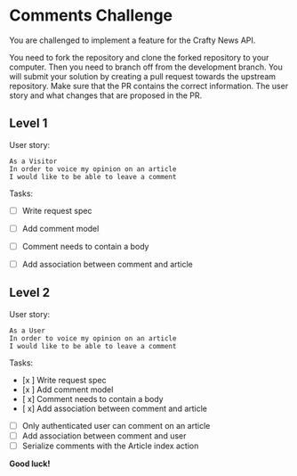 # Comments Challenge
You are challenged to implement a feature for the Crafty News API.

You need to fork the repository and clone the forked repository to your computer. Then you need to branch off from the development branch. You will submit your solution by creating a pull request towards the upstream repository. Make sure that the PR contains the correct information. The user story and what changes that are proposed in the PR.

## Level 1
User story:
```
As a Visitor
In order to voice my opinion on an article
I would like to be able to leave a comment
``` 

Tasks:
- [ ] Write request spec
- [ ] Add comment model
- [ ] Comment needs to contain a body
- [ ] Add association between comment and article


## Level 2
User story:
```
As a User
In order to voice my opinion on an article
I would like to be able to leave a comment
``` 

Tasks:
- [x ] Write request spec
- [x ] Add comment model
- [ x] Comment needs to contain a body
- [ x] Add association between comment and article
- [ ] Only authenticated user can comment on an article
- [ ] Add association between comment and user      
- [ ] Serialize comments with the Article index action    

**Good luck!**
